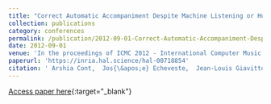 ```yaml
---
title: "Correct Automatic Accompaniment Despite Machine Listening or Human Errors in Antescofo"
collection: publications
category: conferences
permalink: /publication/2012-09-01-Correct-Automatic-Accompaniment-Despite-Machine-Listening-or-Human-Errors-in-Antescofo
date: 2012-09-01
venue: 'In the proceedings of ICMC 2012 - International Computer Music Conference'
paperurl: 'https://inria.hal.science/hal-00718854'
citation: ' Arshia Cont,  Jos{\&apos;e} Echeveste,  Jean-Louis Giavitto,  Florent Jacquemard, &quot;Correct Automatic Accompaniment Despite Machine Listening or Human Errors in Antescofo.&quot; In the proceedings of ICMC 2012 - International Computer Music Conference, 2012.'
---
```

[Access paper here](https://inria.hal.science/hal-00718854){:target="_blank"}
